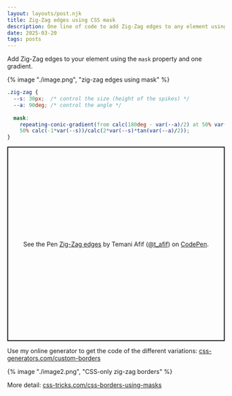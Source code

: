 ```yaml
---
layout: layouts/post.njk
title: Zig-Zag edges using CSS mask
description: One line of code to add Zig-Zag edges to any element using the mask property
date: 2025-03-20
tags: posts
---
```


Add Zig-Zag edges to your element using the `mask` property and one gradient.

{% image "./image.png", "zig-zag edges using mask" %}

```css
.zig-zag {
  --s: 30px;  /* control the size (height of the spikes) */
  --a: 90deg; /* control the angle */
  
  mask: 
    repeating-conic-gradient(from calc(180deg - var(--a)/2) at 50% var(--s),#000 0 var(--a),#0000 0 180deg) 
    50% calc(-1*var(--s))/calc(2*var(--s)*tan(var(--a)/2));
}
```

<p class="codepen" data-height="450" data-default-tab="result" data-slug-hash="QwWmXPw" data-pen-title="Zig-Zag edges" data-preview="true" data-user="t_afif" style="height: 450px; box-sizing: border-box; display: flex; align-items: center; justify-content: center; border: 2px solid; margin: 1em 0; padding: 1em;">
  <span>See the Pen <a href="https://codepen.io/t_afif/pen/QwWmXPw">
  Zig-Zag edges</a> by Temani Afif (<a href="https://codepen.io/t_afif">@t_afif</a>)
  on <a href="https://codepen.io">CodePen</a>.</span>
</p>
<script async src="https://public.codepenassets.com/embed/index.js"></script>

Use my online generator to get the code of the different variations: [css-generators.com/custom-borders](https://css-generators.com/custom-borders/)


{% image "./image2.png", "CSS-only zig-zag borders" %}


More detail: [css-tricks.com/css-borders-using-masks](https://css-tricks.com/css-borders-using-masks/)
